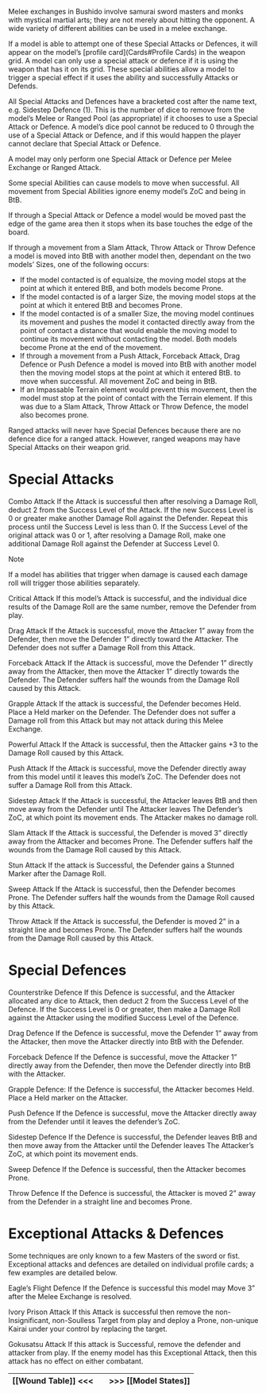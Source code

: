 Melee exchanges in Bushido involve samurai sword masters and monks with mystical martial arts; they are not merely about hitting the opponent. A wide variety of different abilities can be used in a melee exchange.

If a model is able to attempt one of these Special Attacks or Defences, it will appear on the model’s [profile card](Cards#Profile Cards) in the weapon grid.
A model can only use a special attack or defence if it is using the weapon that has it on its grid.
These special abilities allow a model to trigger a special effect if it uses the ability and successfully Attacks or Defends.

All Special Attacks and Defences have a bracketed cost after the name text, e.g. Sidestep Defence (1). This is the number of dice to remove from the model’s Melee or Ranged Pool (as appropriate) if it chooses to use a Special Attack or Defence. A model’s dice pool cannot be reduced to 0 through the use of a Special Attack or Defence, and if this would happen the player cannot declare that Special Attack or Defence.

A model may only perform one Special Attack or Defence per Melee Exchange or Ranged Attack.

Some special Abilities can cause models to move when successful. All movement from Special Abilities ignore enemy model’s ZoC and being in BtB.

If through a Special Attack or Defence a model would be moved past the edge of the game area then it stops when its base touches the edge of the board.

If through a movement from a Slam Attack, Throw Attack or Throw Defence a model is moved into BtB with another model then, dependant on the two models’ Sizes, one of the following occurs:
- If the model contacted is of equalsize, the moving model stops at the point at which it entered BtB, and both models become Prone.
- If the model contacted is of a larger Size, the moving model stops at the point at which it entered BtB and becomes Prone.
- If the model contacted is of a smaller Size, the moving model continues its movement and pushes the model it contacted directly away from the point of contact a distance that would enable the moving model to continue its movement without contacting the model. Both models become Prone at the end of the movement.
- If through a movement from a Push Attack, Forceback Attack, Drag Defence or Push Defence a model is moved into BtB with another model then the moving model stops at the point at which it entered BtB. to move when successful. All movement ZoC and being in BtB.
- If an Impassable Terrain element would prevent this movement, then the model must stop at the point of contact with the Terrain element. If this was due to a Slam Attack, Throw Attack or Throw Defence, the model also becomes prone.

Ranged attacks will never have Special Defences because there are no defence dice for a ranged attack. However, ranged weapons may have Special Attacks on their weapon grid.

# Special Attacks

Combo Attack
If the Attack is successful then after resolving a Damage Roll, deduct 2 from the Success Level of the Attack. If the new Success Level is 0 or greater make another Damage Roll against the Defender. Repeat this process until the Success Level is less than 0. If the Success Level of the original attack was 0 or 1, after resolving a Damage Roll, make one additional Damage Roll against the Defender at Success Level 0.

>[!NOTE]
>If a model has abilities that trigger when damage is caused each damage roll will trigger those abilities separately.

Critical Attack
If this model’s Attack is successful, and the individual dice results of the Damage Roll are the same number, remove the Defender from play.

Drag Attack
If the Attack is successful, move the Attacker 1” away from the Defender, then move the Defender 1” directly toward the Attacker.
The Defender does not suffer a Damage Roll from this Attack.

Forceback Attack
If the Attack is successful, move the Defender 1” directly away from the Attacker, then move the Attacker 1” directly towards the Defender.
The Defender suffers half the wounds from the Damage Roll caused by this Attack.

Grapple Attack
If the attack is successful, the Defender becomes Held. Place a Held marker on the Defender.
The Defender does not suffer a Damage roll from this Attack but may not attack during this Melee Exchange.

Powerful Attack
If the Attack is successful, then the Attacker gains +3 to the Damage Roll caused by this Attack.

Push Attack
If the Attack is successful, move the Defender directly away from this model until it leaves this model’s ZoC.
The Defender does not suffer a Damage Roll from this Attack.

Sidestep Attack
If the Attack is successful, the Attacker leaves BtB and then move away from the Defender until The Attacker leaves The Defender’s ZoC, at which point its movement ends.
The Attacker makes no damage roll.

Slam Attack
If the Attack is successful, the Defender is moved 3” directly away from the Attacker and becomes Prone.
The Defender suffers half the wounds from the Damage Roll caused by this Attack.

Stun Attack
If the attack is Successful, the Defender gains a Stunned Marker after the Damage Roll.

Sweep Attack
If the Attack is successful, then the Defender becomes Prone.
The Defender suffers half the wounds from the Damage Roll caused by this Attack.

Throw Attack
If the Attack is successful, the Defender is moved 2” in a straight line and becomes Prone.
The Defender suffers half the wounds from the Damage Roll caused by this Attack.

# Special Defences
Counterstrike Defence
If this Defence is successful, and the Attacker allocated any dice to Attack, then deduct 2 from the Success Level of the Defence.
If the Success Level is 0 or greater, then make a Damage Roll against the Attacker using the modified Success Level of the Defence.

Drag Defence
If the Defence is successful, move the Defender 1” away from the Attacker, then move the Attacker directly into BtB with the Defender.

Forceback Defence
If the Defence is successful, move the Attacker 1” directly away from the Defender, then move the Defender directly into BtB with the Attacker.

Grapple Defence: If the Defence is successful, the Attacker becomes Held. Place a Held marker on the Attacker.

Push Defence
If the Defence is successful, move the Attacker directly away from the Defender until it leaves the defender’s ZoC.

Sidestep Defence
If the Defence is successful, the Defender leaves BtB and then move away from the Attacker until the Defender leaves The Attacker’s ZoC, at which point its movement ends.

Sweep Defence
If the Defence is successful, then the Attacker becomes Prone.

Throw Defence
If the Defence is successful, the Attacker is moved 2” away from the Defender in a straight line and becomes Prone.
# Exceptional Attacks & Defences
Some techniques are only known to a few Masters of the sword or fist. Exceptional attacks and defences are detailed on individual profile cards; a few examples are detailed below.

Eagle’s Flight Defence
If the Defence is successful this model may Move 3” after the Melee Exchange is resolved.

Ivory Prison Attack
If this Attack is successful then remove the non- Insignificant, non-Soulless Target from play and deploy a Prone, non-unique Kairai under your control by replacing the target.

Gokusatsu Attack
If this attack is Successful, remove the defender and attacker from play.
If the enemy model has this Exceptional Attack, then this attack has no effect on either combatant.

| [[Wound Table]] <<< |     | >>> [[Model States]] |
| ------------------- | --- | -------------------- |
